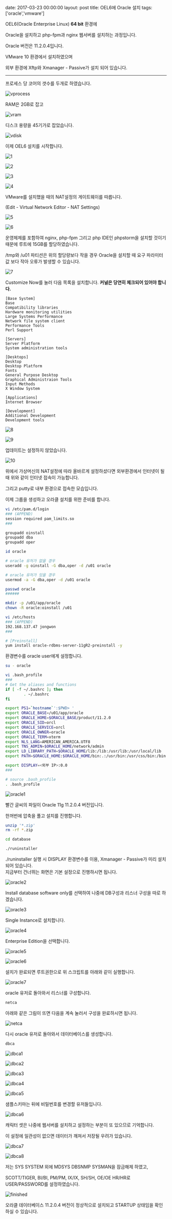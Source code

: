 date: 2017-03-23 00:00:00
layout: post
title: OEL6에 Oracle 설치
tags: ['oracle','vmware']

OEL6(Oracle Enterprise Linux) **64 bit** 환경에

Oracle을 설치하고 php-fpm과 nginx 웹서버를 설치하는 과정입니다.

Oracle 버전은 11.2.0.4입니다.

VMware 10 환경에서 설치하였으며

외부 환경에 Xftp와 Xmanager - Passive가 설치 되어 있습니다.

---

프로세스 당 코어의 갯수를 두개로 하였습니다.

![vprocess](../images/oel6/vprocess.png)

RAM은 2GB로 잡고

![vram](../images/oel6/vram.png)

디스크 용량을 45기가로 잡았습니다.

![vdisk](../images/oel6/vdisk.png)

이제 OEL6 설치를 시작합니다.

![1](../images/oel6/oelinstall1.png)

![2](../images/oel6/oelinstall2.png)

![3](../images/oel6/oelinstall3.png)

![4](../images/oel6/oelinstall4.png)

VMware를 설치했을 때의 NAT설정의 게이트웨이를 따릅니다.

(Edit - Virtual Network Editor - NAT Settings)

![5](../images/oel6/oelinstall5.png)

![6](../images/oel6/oelinstall6.png)

운영체제를 포함하여 nginx, php-fpm 그리고 php IDE인 phpstorm을 설치할 것이기 때문에 루트에 15GB를 할당하였습니다.

<div class="warn">
 /tmp와 /u01 파티션은 위의 할당량보다 작을 경우
 Oracle을 설치할 때 요구 파라미터 값 보다 작아 오류가 발생할 수 있습니다.
</div>

![7](../images/oel6/oelinstall7.png)

Customize Now를 눌러 다음 목록을 설치합니다.
**커널은 당연히 체크되어 있어야 합니다.**

```
[Base System]
Base
Compatibility libraries
Hardware monitoring utilities
Large Systems Performance
Network file system client
Performance Tools
Perl Support

[Servers]
Server Platform
System administration tools

[Desktops]
Desktop
Desktop Platform
Fonts
General Purpose Desktop
Graphical Administraion Tools
Input Methods
X Window System

[Applications]
Internet Browser

[Development]
Additional Development
Development tools
```

![8](../images/oel6/oelinstall8.png)

![9](../images/oel6/oelinstall9.png)

업데이트는 설정하지 않았습니다.

![10](../images/oel6/oelinstall10.png)

위에서 가상머신의 NAT설정에 따라 올바르게 설정하셨다면
외부환경에서 인터넷이 될 때 위와 같이 인터넷 접속이 가능합니다.

그리고 putty로 내부 환경으로 접속한 모습입니다.

이제 그룹을 생성하고 오라클 설치를 위한 준비를 합니다.

```bash
vi /etc/pam.d/login
### (APPEND)
session required pam_limits.so
###

groupadd oinstall
groupadd dba
groupadd oper

id oracle

# oracle 유저가 없을 경우
useradd -g oinstall -G dba,oper -d /u01 oracle

# oracle 유저가 있을 경우
usermod -a -G dba,oper -d /u01 oracle

passwd oracle
######

mkdir -p /u01/app/oracle
chown -R oracle:oinstall /u01

vi /etc/hosts
### (APPEND)
192.168.137.47 jongwon
###

# [Preinstall]
yum install oracle-rdbms-server-11gR2-preinstall -y
```

환경변수를 oracle user에게 설정합니다.

```bash
su - oracle

vi .bash_profile
###
# Get the aliases and functions
if [ -f ~/.bashrc ]; then
        . ~/.bashrc
fi

export PS1=`hostname`':$PWD> '
export ORACLE_BASE=/u01/app/oracle
export ORACLE_HOME=$ORACLE_BASE/product/11.2.0
export ORACLE_SID=orcl
export ORACLE_SERVICE=orcl
export ORACLE_OWNER=oracle
export ORACLE_TERM=xterm
export NLS_LANG=AMERICAN_AMERICA.UTF8
export TNS_ADMIN=$ORACLE_HOME/network/admin
export LD_LIBRARY_PATH=$ORACLE_HOME/lib:/lib:/usr/lib:/usr/local/lib
export PATH=$ORACLE_HOME:$ORACLE_HOME/bin:.:/usr/bin:/usr/css/bin:/bin:/sbin:/usr/sbin:/opt/perf/bin:/opt/java1.4/jre/bin:/opt/java1.4/bin:/usr/contrib/bin:/opt/langtools/bin:/usr/bin/X11:$ORA_CRS_HOME:$ORA_CRS_HOME/bin:$ORACLE_HOME/OPatch:.export CLASSPATH=$ORACLE_HOME/JRE:$ORACLE_HOME/jlib:ORACLE_HOME/rdbms/jlib

export DISPLAY=<외부 IP>:0.0
###

# source .bash_profile
. .bash_profile
```

![oracle1](../images/oel6/oracleinstall1.png)

빨간 글씨의 파일이 Oracle 11g 11.2.0.4 버전입니다.

한꺼번에 압축을 풀고 설치를 진행합니다.

```bash
unzip '*.zip'
rm -rf *.zip

cd database

./runinstaller
```
<div class="warn">
 ./runinstaller 실행 시 DISPLAY 환경변수를 이용, Xmanager - Passive가 미리 설치 되어 있습니다.
</div>

<div class="def">
  지금부터 건너뛰는 화면은 기본 설정으로 진행하시면 됩니다.
  </div>

![oracle2](../images/oel6/oracleinstall2.png)

Install database software only를 선택하여
나중에 DB구성과 리스너 구성을 따로 하겠습니다.


![oracle3](../images/oel6/oracleinstall3.png)

Single Instance로 설치합니다.

![oracle4](../images/oel6/oracleinstall4.png)

Enterprise Edition을 선택합니다.

![oracle5](../images/oel6/oracleinstall5.png)

![oracle6](../images/oel6/oracleinstall6.png)

설치가 완료되면 루트권한으로 위 스크립트를 아래와 같이 실행합니다.

![oracle7](../images/oel6/oracleinstall7.png)

oracle 유저로 돌아와서 리스너를 구성합니다.

```bash
netca
```

아래와 같은 그림이 뜨면 다음을 계속 눌러서 구성을 완료하시면 됩니다.

![netca](../images/oel6/netca.png)

다시 oracle 유저로 돌아와서 데이터베이스를 생성합니다.

```bash
dbca
```

![dbca1](../images/oel6/dbca1.png)

![dbca2](../images/oel6/dbca2.png)

![dbca3](../images/oel6/dbca3.png)

![dbca4](../images/oel6/dbca4.png)

![dbca5](../images/oel6/dbca5.png)

샘플스키마는 뒤에 비밀번호를 변경할 유저들입니다.

![dbca6](../images/oel6/dbca6.png)

<div class="warn">
 캐릭터 셋은 나중에 웹서버를 설치하고 설정하는 부분이 또 있으므로 기억합니다.

이 설정에 일관성이 없으면 데이터가 깨져서 저장될 우려가 있습니다.
</div>

![dbca7](../images/oel6/dbca7.png)

![dbca8](../images/oel6/dbca8.png)

저는 SYS SYSTEM 외에 MDSYS DBSNMP SYSMAN을 잠금해제 하였고,

SCOTT/TIGER, BI/BI, PM/PM, IX/IX, SH/SH, OE/OE HR/HR로 USER/PASSWORD를 설정하였습니다.

![finished](../images/oel6/finished.png)

오라클 데이터베이스 11.2.0.4 버전이 정상적으로 설치되고 STARTUP 상태임을 확인하실 수 있습니다.
